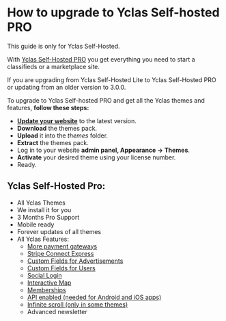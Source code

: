 # How to upgrade to Yclas Self-hosted PRO

This guide is only for Yclas Self-Hosted.

With  [Yclas Self-Hosted PRO](https://selfhosted.yclas.com/themes/yclas-self-hosted-pro.html) you get everything you need to start a classifieds or a marketplace site.

If you are upgrading from Yclas Self-Hosted Lite to Yclas Self-Hosted PRO or updating from an older version to 3.0.0.

To upgrade to Yclas Self-hosted PRO and get all the Yclas themes and features,  **follow these steps:**

-   **[Update your website](https://docs.yclas.com/how-to-update/)**  to the latest version.
-   **Download**  the themes pack.
-   **Upload**  it into the  _themes_  folder.
-   **Extract**  the themes pack.
-   Log in to your website  **admin panel, Appearance -> Themes**.
-   **Activate**  your desired theme using your license number.
-   Ready.

## Yclas Self-Hosted Pro:

-   All Yclas Themes
-   We install it for you
-   3 Months Pro Support
-   Mobile ready
-   Forever updates of all themes
-   All Yclas Features:
    -   [More payment gateways](Payment-gateways.md)
    -   [Stripe Connect Express](Payment-set-up-marketplace-with-srtipe-connect-express.md)
    -   [Custom Fields for Advertisements](Custom-fields-create-custom-fields.md)
    -   [Custom Fields for Users](Users-create-custom-field-for-users.md)
    -   [Social Login](Plugins-login-using-social-auth.md)
    -   [Interactive Map](Content-create-an-interactive-map.md)
    -   [Memberships](Plugins-membership-plans-to-post.md)
    -   [API enabled (needed for Android and iOS apps)](api-documentation.md)
    -   [Infinite scroll (only in some themes)](Appearance-set-up-infinite-ads.md)
    -   Advanced newsletter
